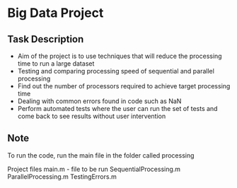# Big Data Project

## Task Description
- Aim of the project is to use techniques that will reduce the processing time to run a large dataset
- Testing and comparing processing speed of sequential and parallel processing
- Find out the number of processors required to achieve target processing time
- Dealing with common errors found in code such as NaN 
- Perform automated tests where the user can run the set of tests and come back to see results without user intervention

## Note
To run the code, run the main file in the folder called processing

Project files
main.m - file to be run
SequentialProcessing.m
ParallelProcessing.m
TestingErrors.m 

